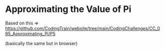 # Approximating the Value of Pi

Based on this => https://github.com/CodingTrain/website/tree/main/CodingChallenges/CC_095_Approximating_Pi/P5

(basically the same but in browser)
